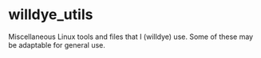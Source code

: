 willdye_utils
=============

Miscellaneous Linux tools and files that I (willdye) use. Some of these may be adaptable for general use.
